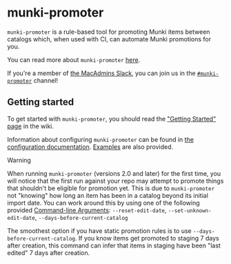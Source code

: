 # munki-promoter
`munki-promoter` is a rule-based tool for promoting Munki items between catalogs which, when used with CI, can automate Munki promotions for you. 

You can read more about `munki-promoter` [here](https://jc0b.computer/posts/munki-promoter-automatic-munki).

If you're a member of [the MacAdmins Slack](https://www.macadmins.org), you can join us in the [`#munki-promoter`](https://macadmins.slack.com/archives/C07KM2K9HT2) channel!

## Getting started
To get started with `munki-promoter`, you should read the ["Getting Started" page](https://github.com/jc0b/munki-promoter/wiki/Home) in the wiki.

Information about configuring `munki-promoter` can be found in [the configuration documentation](https://github.com/jc0b/munki-promoter/wiki/Supported-Configuration-Keys). [Examples](https://github.com/jc0b/munki-promoter/wiki/Example-Configurations) are also provided.

> [!WARNING]
> When running `munki-promoter` (versions 2.0 and later) for the first time, you will notice that the first run against your repo may attempt to promote things that shouldn't be eligible for promotion yet.
> This is due to `munki-promoter` not "knowing" how long an item has been in a catalog beyond its initial import date.
> You can work around this by using one of the following provided [Command-line Arguments](Command-line-Arguments):
> `--reset-edit-date`, `--set-unknown-edit-date`, `--days-before-current-catalog`
> 
> The smoothest option if you have static promotion rules is to use `--days-before-current-catalog`. If you know items get promoted to staging 7 days after creation, this command can infer that items in staging have been "last edited" 7 days after creation.
